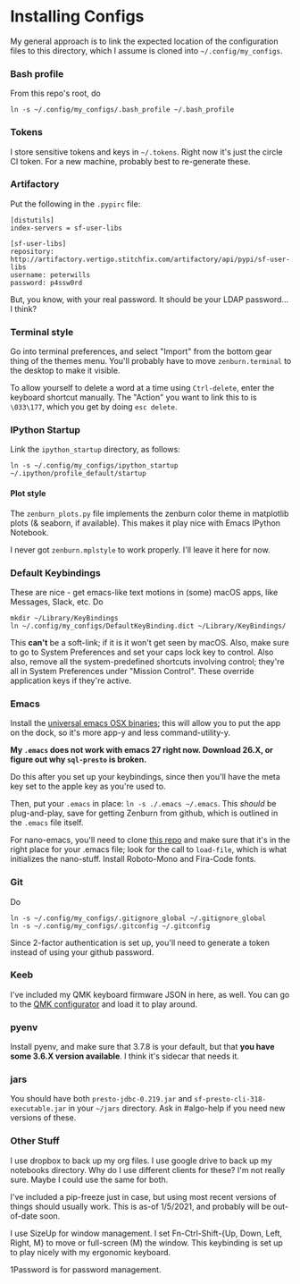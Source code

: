 # Installing Configs

My general approach is to link the expected location of the configuration files
to this directory, which I assume is cloned into `~/.config/my_configs`.

### Bash profile

From this repo's root, do

```
ln -s ~/.config/my_configs/.bash_profile ~/.bash_profile
```

### Tokens

I store sensitive tokens and keys in `~/.tokens`. Right now it's just the circle CI
token. For a new machine, probably best to re-generate these.

### Artifactory

Put the following in the `.pypirc` file:

```
[distutils]
index-servers = sf-user-libs

[sf-user-libs]
repository: http://artifactory.vertigo.stitchfix.com/artifactory/api/pypi/sf-user-libs
username: peterwills
password: p4ssw0rd
```

But, you know, with your real password. It should be your LDAP password... I think?

### Terminal style

Go into terminal preferences, and select "Import" from the bottom gear thing of
the themes menu. You'll probably have to move `zenburn.terminal` to the desktop
to make it visible.

To allow yourself to delete a word at a time using `Ctrl-delete`, enter the
keyboard shortcut manually. The "Action" you want to link this to is
`\033\177`, which you get by doing `esc delete`.

### IPython Startup

Link the `ipython_startup` directory, as follows:

`ln -s ~/.config/my_configs/ipython_startup ~/.ipython/profile_default/startup`

#### Plot style

The `zenburn_plots.py` file implements the zenburn color theme in matplotlib plots (&
seaborn, if available). This makes it play nice with Emacs IPython Notebook.

I never got `zenburn.mplstyle` to work properly. I'll leave it here for now.

### Default Keybindings

These are nice - get emacs-like text motions in (some) macOS apps, like
Messages, Slack, etc. Do

```
mkdir ~/Library/KeyBindings
ln ~/.config/my_configs/DefaultKeyBinding.dict ~/Library/KeyBindings/
```

This **can't** be a soft-link; if it is it won't get seen by macOS. Also, make
sure to go to System Preferences and set your caps lock key to control. Also
also, remove all the system-predefined shortcuts involving control; they're all
in System Preferences under "Mission Control". These override application keys
if they're active.

### Emacs

Install the [universal emacs OSX binaries](https://emacsformacosx.com/); this
will allow you to put the app on the dock, so it's more app-y and less
command-utility-y.

**My `.emacs` does not work with emacs 27 right now. Download 26.X, or figure out why
`sql-presto` is broken.**

Do this after you set up your keybindings, since then you'll have the meta key
set to the apple key as you're used to.

Then, put your `.emacs` in place: `ln -s ./.emacs ~/.emacs`. This _should_ be
plug-and-play, save for getting Zenburn from github, which is outlined in the
`.emacs` file itself.

For nano-emacs, you'll need to clone [this
repo](https://github.com/peterewills/nano-emacs) and make sure that it's in the right
place for your .emacs file; look for the call to `load-file`, which is what initializes
the nano-stuff. Install Roboto-Mono and Fira-Code fonts.

### Git

Do

```
ln -s ~/.config/my_configs/.gitignore_global ~/.gitignore_global
ln -s ~/.config/my_configs/.gitconfig ~/.gitconfig
```

Since 2-factor authentication is set up, you'll need to generate a token instead
of using your github password.

### Keeb

I've included my QMK keyboard firmware JSON in here, as well. You can go to the [QMK
configurator](https://config.qmk.fm/#) and load it to play around.

### pyenv

Install pyenv, and make sure that 3.7.8 is your default, but that **you have some 3.6.X
version available**. I think it's sidecar that needs it.

### jars

You should have both `presto-jdbc-0.219.jar` and `sf-presto-cli-318-executable.jar` in
your `~/jars` directory. Ask in #algo-help if you need new versions of these.


### Other Stuff

I use dropbox to back up my org files. I use google drive to back up my notebooks
directory. Why do I use different clients for these? I'm not really sure. Maybe I could
use the same for both.

I've included a pip-freeze just in case, but using most recent versions of things should
usually work. This is as-of 1/5/2021, and probably will be out-of-date soon.

I use SizeUp for window management. I set Fn-Ctrl-Shift-{Up, Down, Left, Right, M} to
move or full-screen (M) the window. This keybinding is set up to play nicely with my
ergonomic keyboard.

1Password is for password management.
